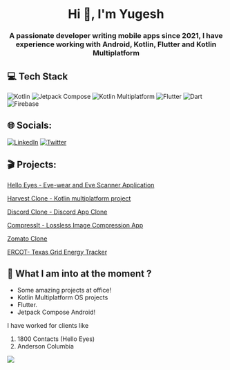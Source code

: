 
<h1 align="center">Hi 👋, I'm Yugesh</h1>
<h3 align="center">A passionate developer writing mobile apps since 2021, 
I have  experience working with Android, Kotlin, Flutter and Kotlin Multiplatform</h3>

## 💻 Tech Stack
![Kotlin](https://img.shields.io/badge/kotlin-43853D.svg?style=for-the-badge&logo=kotlin&logoColor=white) ![Jetpack Compose](https://img.shields.io/badge/jetpack_compose-39457E.svg?style=for-the-badge&logo=jetpack-compose&logoColor=white) ![Kotlin Multiplatform](https://img.shields.io/badge/KMM-35495E?&style=for-the-badge&logo=kotlin&logoColor=white) ![Flutter](https://img.shields.io/badge/Flutter-%2302569B.svg?style=for-the-badge&logo=Flutter&logoColor=white) ![Dart](https://img.shields.io/badge/dart-%230175C2.svg?style=for-the-badge&logo=dart&logoColor=white) ![Firebase](https://img.shields.io/badge/firebase-%23039BE5.svg?style=for-the-badge&logo=firebase)

## 🌐 Socials:
[![LinkedIn](https://img.shields.io/badge/LinkedIn-%230077B5.svg?logo=linkedin&logoColor=white)](https://linkedin.com/in/yugeshjain) [![Twitter](https://img.shields.io/badge/Twitter-%231DA1F2.svg?logo=Twitter&logoColor=white)](https://twitter.com/yugeshjain) 

## 🎬 Projects:

[Hello Eyes - Eve-wear and Eve Scanner Application](https://play.google.com/store/apps/details?id=co.helloeyes.mobileapp)

[Harvest Clone - Kotlin multiplatform project](https://github.com/mutualmobile/HarvestTimeKMP)

[Discord Clone - Discord App Clone](https://github.com/oianmol/DiscordJetpackCompose)

[CompressIt - Lossless Image Compression App](https://play.google.com/store/apps/details?id=com.yugesh.compressedimageshare&hl=en_IN&gl=US)

[Zomato Clone](https://github.com/yugeshjain/Zomato-Clone)

[ERCOT- Texas Grid Energy Tracker](https://play.google.com/store/apps/details?id=com.ercot.ercotMobileOne&hl=en_IN&gl=US)

##  👀 What I am into at the moment ?

- Some amazing projects at office!
- Kotlin Multiplatform OS projects
- Flutter.
- Jetpack Compose Android!

I have worked for clients like 
1. 1800 Contacts (Hello Eyes)
2. Anderson Columbia

[![](https://visitcount.itsvg.in/api?id=yugeshjain&icon=0&color=1)](https://visitcount.itsvg.in)
